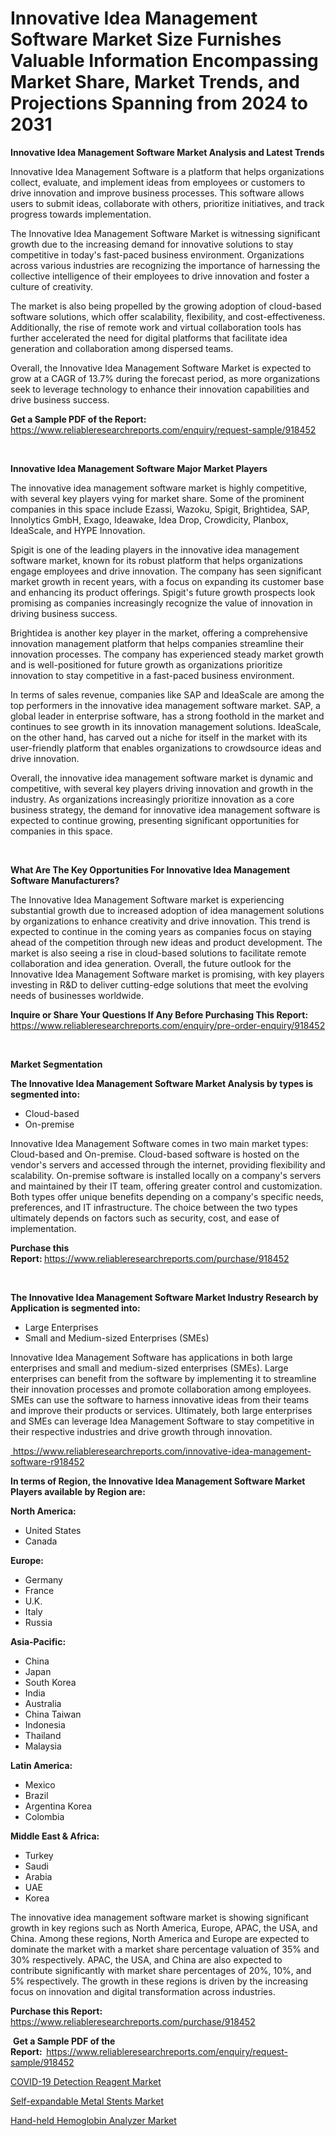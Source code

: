 <p><h1>Innovative Idea Management Software Market Size Furnishes Valuable Information Encompassing Market Share, Market Trends, and Projections Spanning from 2024 to 2031</h1></p><p><strong>Innovative Idea Management Software Market Analysis and Latest Trends</strong></p>
<p><p>Innovative Idea Management Software is a platform that helps organizations collect, evaluate, and implement ideas from employees or customers to drive innovation and improve business processes. This software allows users to submit ideas, collaborate with others, prioritize initiatives, and track progress towards implementation.</p><p>The Innovative Idea Management Software Market is witnessing significant growth due to the increasing demand for innovative solutions to stay competitive in today's fast-paced business environment. Organizations across various industries are recognizing the importance of harnessing the collective intelligence of their employees to drive innovation and foster a culture of creativity.</p><p>The market is also being propelled by the growing adoption of cloud-based software solutions, which offer scalability, flexibility, and cost-effectiveness. Additionally, the rise of remote work and virtual collaboration tools has further accelerated the need for digital platforms that facilitate idea generation and collaboration among dispersed teams.</p><p>Overall, the Innovative Idea Management Software Market is expected to grow at a CAGR of 13.7% during the forecast period, as more organizations seek to leverage technology to enhance their innovation capabilities and drive business success.</p></p>
<p><strong>Get a Sample PDF of the Report:&nbsp;</strong> <a href="https://www.reliableresearchreports.com/enquiry/request-sample/918452">https://www.reliableresearchreports.com/enquiry/request-sample/918452</a></p>
<p>&nbsp;</p>
<p><strong>Innovative Idea Management Software Major Market Players</strong></p>
<p><p>The innovative idea management software market is highly competitive, with several key players vying for market share. Some of the prominent companies in this space include Ezassi, Wazoku, Spigit, Brightidea, SAP, Innolytics GmbH, Exago, Ideawake, Idea Drop, Crowdicity, Planbox, IdeaScale, and HYPE Innovation.</p><p>Spigit is one of the leading players in the innovative idea management software market, known for its robust platform that helps organizations engage employees and drive innovation. The company has seen significant market growth in recent years, with a focus on expanding its customer base and enhancing its product offerings. Spigit's future growth prospects look promising as companies increasingly recognize the value of innovation in driving business success.</p><p>Brightidea is another key player in the market, offering a comprehensive innovation management platform that helps companies streamline their innovation processes. The company has experienced steady market growth and is well-positioned for future growth as organizations prioritize innovation to stay competitive in a fast-paced business environment.</p><p>In terms of sales revenue, companies like SAP and IdeaScale are among the top performers in the innovative idea management software market. SAP, a global leader in enterprise software, has a strong foothold in the market and continues to see growth in its innovation management solutions. IdeaScale, on the other hand, has carved out a niche for itself in the market with its user-friendly platform that enables organizations to crowdsource ideas and drive innovation.</p><p>Overall, the innovative idea management software market is dynamic and competitive, with several key players driving innovation and growth in the industry. As organizations increasingly prioritize innovation as a core business strategy, the demand for innovative idea management software is expected to continue growing, presenting significant opportunities for companies in this space.</p></p>
<p>&nbsp;</p>
<p><strong>What Are The Key Opportunities For Innovative Idea Management Software Manufacturers?</strong></p>
<p><p>The Innovative Idea Management Software market is experiencing substantial growth due to increased adoption of idea management solutions by organizations to enhance creativity and drive innovation. This trend is expected to continue in the coming years as companies focus on staying ahead of the competition through new ideas and product development. The market is also seeing a rise in cloud-based solutions to facilitate remote collaboration and idea generation. Overall, the future outlook for the Innovative Idea Management Software market is promising, with key players investing in R&D to deliver cutting-edge solutions that meet the evolving needs of businesses worldwide.</p></p>
<p><strong>Inquire or Share Your Questions If Any Before Purchasing This Report:</strong> <a href="https://www.reliableresearchreports.com/enquiry/pre-order-enquiry/918452">https://www.reliableresearchreports.com/enquiry/pre-order-enquiry/918452</a></p>
<p>&nbsp;</p>
<p><strong>Market Segmentation</strong></p>
<p><strong>The Innovative Idea Management Software Market Analysis by types is segmented into:</strong></p>
<p><ul><li>Cloud-based</li><li>On-premise</li></ul></p>
<p><p>Innovative Idea Management Software comes in two main market types: Cloud-based and On-premise. Cloud-based software is hosted on the vendor's servers and accessed through the internet, providing flexibility and scalability. On-premise software is installed locally on a company's servers and maintained by their IT team, offering greater control and customization. Both types offer unique benefits depending on a company's specific needs, preferences, and IT infrastructure. The choice between the two types ultimately depends on factors such as security, cost, and ease of implementation.</p></p>
<p><strong>Purchase this Report:&nbsp;</strong><a href="https://www.reliableresearchreports.com/purchase/918452">https://www.reliableresearchreports.com/purchase/918452</a></p>
<p>&nbsp;</p>
<p><strong>The Innovative Idea Management Software Market Industry Research by Application is segmented into:</strong></p>
<p><ul><li>Large Enterprises</li><li>Small and Medium-sized Enterprises (SMEs)</li></ul></p>
<p><p>Innovative Idea Management Software has applications in both large enterprises and small and medium-sized enterprises (SMEs). Large enterprises can benefit from the software by implementing it to streamline their innovation processes and promote collaboration among employees. SMEs can use the software to harness innovative ideas from their teams and improve their products or services. Ultimately, both large enterprises and SMEs can leverage Idea Management Software to stay competitive in their respective industries and drive growth through innovation.</p></p>
<p><a href="https://www.reliableresearchreports.com/innovative-idea-management-software-r918452">&nbsp;https://www.reliableresearchreports.com/innovative-idea-management-software-r918452</a></p>
<p><strong>In terms of Region, the Innovative Idea Management Software Market Players available by Region are:</strong></p>
<p>
    <p> <strong> North America: </strong>
        <ul>
            <li>United States</li>
            <li>Canada</li>
        </ul>
        </p> 
    <p> <strong> Europe: </strong>
        <ul>
            <li>Germany</li>
            <li>France</li>
            <li>U.K.</li>
            <li>Italy</li>
            <li>Russia</li>
        </ul>
        </p> 
    <p> <strong> Asia-Pacific: </strong>
        <ul>
            <li>China</li>
            <li>Japan</li>
            <li>South Korea</li>
            <li>India</li>
            <li>Australia</li>
            <li>China Taiwan</li>
            <li>Indonesia</li>
            <li>Thailand</li>
            <li>Malaysia</li>
        </ul>
        </p> 
    <p> <strong> Latin America: </strong>
        <ul>
            <li>Mexico</li>
            <li>Brazil</li>
            <li>Argentina Korea</li>
            <li>Colombia</li>
        </ul>
        </p> 
    <p> <strong> Middle East & Africa: </strong>
        <ul>
            <li>Turkey</li>
            <li>Saudi</li>
            <li>Arabia</li>
            <li>UAE</li>
            <li>Korea</li>
        </ul>
    </p>
    </p>
<p><p>The innovative idea management software market is showing significant growth in key regions such as North America, Europe, APAC, the USA, and China. Among these regions, North America and Europe are expected to dominate the market with a market share percentage valuation of 35% and 30% respectively. APAC, the USA, and China are also expected to contribute significantly with market share percentages of 20%, 10%, and 5% respectively. The growth in these regions is driven by the increasing focus on innovation and digital transformation across industries.</p></p>
<p><strong>Purchase this Report: </strong><a href="https://www.reliableresearchreports.com/purchase/918452">https://www.reliableresearchreports.com/purchase/918452</a></p>
<p>&nbsp;<strong>Get a Sample PDF of the Report:&nbsp;&nbsp;</strong><a href="https://www.reliableresearchreports.com/enquiry/request-sample/918452">https://www.reliableresearchreports.com/enquiry/request-sample/918452</a></p>
<p><strong></strong></p>
<p><p><a href="https://github.com/ctanaka235/Market-Research-Report-List-1/blob/main/covid-19-detection-reagent-market.md">COVID-19 Detection Reagent Market</a></p><p><a href="https://github.com/fkhcgcyl33/Market-Research-Report-List-1/blob/main/self-expandable-metal-stents-market.md">Self-expandable Metal Stents Market</a></p><p><a href="https://github.com/yazulaeha/Market-Research-Report-List-1/blob/main/hand-held-hemoglobin-analyzer-market.md">Hand-held Hemoglobin Analyzer Market</a></p></p>